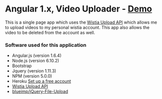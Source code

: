 # Angular 1.x, Video Uploader - <a href="https://angularjs-video-uploader.herokuapp.com/">Demo</a> 
This is a single page app which uses the [Wistia Upload API](https://wistia.com/) which allows me to upload videos to my personal wistia account. This app also allows the video to be deleted from the account as well. 

### Software used for this application
* Angular.js (version 1.6.4) 
* Node.js (version 6.10.2)     
* Bootstrap
* Jquery (version 1.11.3)
* NPM (version 5.0.0)
* Heroku [Set up a free account ](https://www.heroku.com/)
* [Wistia Upload API](https://wistia.com/)
* [blueimp/jQuery-File-Upload](https://github.com/blueimp/jQuery-File-Upload)


